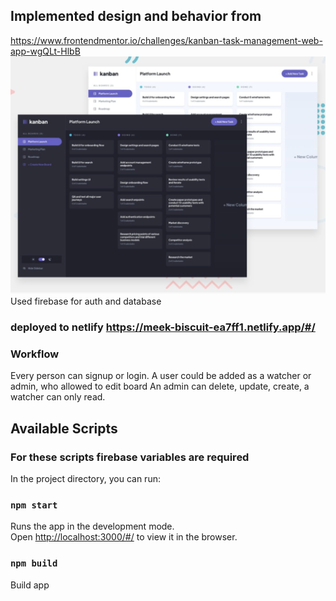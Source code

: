 ## Implemented design and behavior from 
https://www.frontendmentor.io/challenges/kanban-task-management-web-app-wgQLt-HlbB
![mockup](https://github.com/anisa07/dashboard/blob/main/public/design.png)
Used firebase for auth and database

### deployed to netlify https://meek-biscuit-ea7ff1.netlify.app/#/

### Workflow
Every person can signup or login.
A user could be added as a watcher or admin, who allowed to edit board
An admin can delete, update, create, a watcher can only read. 

## Available Scripts

### For these scripts firebase variables are required
In the project directory, you can run:

### `npm start`

Runs the app in the development mode.\
Open [http://localhost:3000/#/](http://localhost:3000/#/) to view it in the browser.

### `npm build`

Build app

